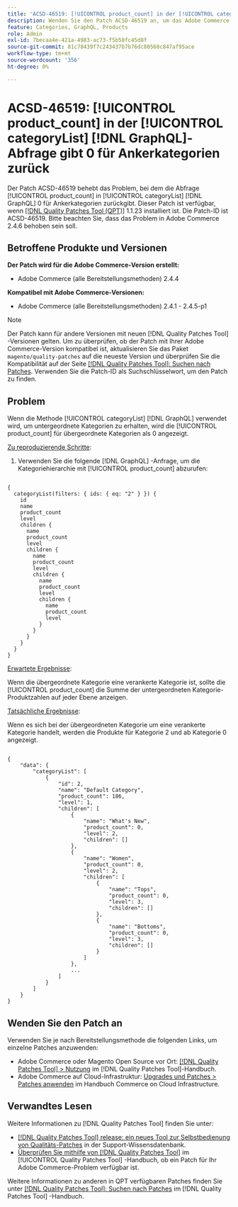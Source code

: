 ```yaml
---
title: 'ACSD-46519: [!UICONTROL product_count] in der [!UICONTROL categoryList] [!DNL GraphQL] Abfrage gibt 0 für Ankerkategorien zurück'
description: Wenden Sie den Patch ACSD-46519 an, um das Adobe Commerce-Problem zu beheben. Wenn Sie die [!UICONTROL categoryList] [!DNL GraphQL] Methode verwenden, um untergeordnete Kategorien zu erhalten, wird [!UICONTROL product_count] für übergeordnete Kategorien als 0 angezeigt.
feature: Categories, GraphQL, Products
role: Admin
exl-id: 7becaa4e-421a-4983-ac73-f5b58fc45d8f
source-git-commit: 81c78439f7c243437b7b76dc80560c847af95ace
workflow-type: tm+mt
source-wordcount: '356'
ht-degree: 0%

---
```


# ACSD-46519: [!UICONTROL product_count] in der [!UICONTROL categoryList] [!DNL GraphQL]-Abfrage gibt 0 für Ankerkategorien zurück

Der Patch ACSD-46519 behebt das Problem, bei dem die Abfrage [!UICONTROL product_count] in [!UICONTROL categoryList] [!DNL GraphQL] 0 für Ankerkategorien zurückgibt. Dieser Patch ist verfügbar, wenn [[!DNL Quality Patches Tool (QPT)]](https://experienceleague.adobe.com/en/docs/commerce-knowledge-base/kb/announcements/commerce-announcements/magento-quality-patches-released-new-tool-to-self-serve-quality-patches) 1.1.23 installiert ist. Die Patch-ID ist ACSD-46519. Bitte beachten Sie, dass das Problem in Adobe Commerce 2.4.6 behoben sein soll.

## Betroffene Produkte und Versionen

**Der Patch wird für die Adobe Commerce-Version erstellt:**
* Adobe Commerce (alle Bereitstellungsmethoden) 2.4.4

**Kompatibel mit Adobe Commerce-Versionen:**
* Adobe Commerce (alle Bereitstellungsmethoden) 2.4.1 - 2.4.5-p1

>[!NOTE]
>
>Der Patch kann für andere Versionen mit neuen [!DNL Quality Patches Tool] -Versionen gelten. Um zu überprüfen, ob der Patch mit Ihrer Adobe Commerce-Version kompatibel ist, aktualisieren Sie das Paket `magento/quality-patches` auf die neueste Version und überprüfen Sie die Kompatibilität auf der Seite [[!DNL Quality Patches Tool]: Suchen nach Patches](https://experienceleague.adobe.com/tools/commerce-quality-patches/index.html). Verwenden Sie die Patch-ID als Suchschlüsselwort, um den Patch zu finden.

## Problem

Wenn die Methode [!UICONTROL categoryList] [!DNL GraphQL] verwendet wird, um untergeordnete Kategorien zu erhalten, wird die [!UICONTROL product_count] für übergeordnete Kategorien als 0 angezeigt.

<u>Zu reproduzierende Schritte</u>:

1. Verwenden Sie die folgende [!DNL GraphQL] -Anfrage, um die Kategoriehierarchie mit [!UICONTROL product_count] abzurufen:

<pre><code>
{
  categoryList(filters: { ids: { eq: "2" } }) {
    id
    name
    product_count
    level
    children {
      name
      product_count
      level
      children {
        name
        product_count
        level
        children {
          name
          product_count
          level
          children {
            name
            product_count
            level
          }
        }
      }
    }
  }
}
</code></pre>

<u>Erwartete Ergebnisse</u>:

Wenn die übergeordnete Kategorie eine verankerte Kategorie ist, sollte die [!UICONTROL product_count] die Summe der untergeordneten Kategorie-Produktzahlen auf jeder Ebene anzeigen.

<u>Tatsächliche Ergebnisse</u>:

Wenn es sich bei der übergeordneten Kategorie um eine verankerte Kategorie handelt, werden die Produkte für Kategorie 2 und ab Kategorie 0 angezeigt.

<pre><code>
{
    "data": {
        "categoryList": [
            {
                "id": 2,
                "name": "Default Category",
                "product_count": 186,
                "level": 1,
                "children": [
                    {
                        "name": "What's New",
                        "product_count": 0,
                        "level": 2,
                        "children": []
                    },
                    {
                        "name": "Women",
                        "product_count": 0,
                        "level": 2,
                        "children": [
                            {
                                "name": "Tops",
                                "product_count": 0,
                                "level": 3,
                                "children": []
                            },
                            {
                                "name": "Bottoms",
                                "product_count": 0,
                                "level": 3,
                                "children": []
                            }
                        ]
                    },
                    ...
                ]
            }
        ]
    }
}
</code></pre>

## Wenden Sie den Patch an

Verwenden Sie je nach Bereitstellungsmethode die folgenden Links, um einzelne Patches anzuwenden:

* Adobe Commerce oder Magento Open Source vor Ort: [[!DNL Quality Patches Tool] > Nutzung](/help/tools/quality-patches-tool/usage.md) im [!DNL Quality Patches Tool]-Handbuch.
* Adobe Commerce auf Cloud-Infrastruktur: [Upgrades und Patches > Patches anwenden](https://experienceleague.adobe.com/docs/commerce-cloud-service/user-guide/develop/upgrade/apply-patches.html) im Handbuch Commerce on Cloud Infrastructure.

## Verwandtes Lesen

Weitere Informationen zu [!DNL Quality Patches Tool] finden Sie unter:

* [[!DNL Quality Patches Tool] release: ein neues Tool zur Selbstbedienung von Qualitäts-Patches](https://experienceleague.adobe.com/en/docs/commerce-knowledge-base/kb/announcements/commerce-announcements/magento-quality-patches-released-new-tool-to-self-serve-quality-patches) in der Support-Wissensdatenbank.
* [Überprüfen Sie mithilfe von  [!DNL Quality Patches Tool]](/help/tools/quality-patches-tool/patches-available-in-qpt/check-patch-for-magento-issue-with-magento-quality-patches.md) im [!UICONTROL Quality Patches Tool] -Handbuch, ob ein Patch für Ihr Adobe Commerce-Problem verfügbar ist.


Weitere Informationen zu anderen in QPT verfügbaren Patches finden Sie unter [[!DNL Quality Patches Tool]: Suchen nach Patches](https://experienceleague.adobe.com/tools/commerce-quality-patches/index.html) im [!DNL Quality Patches Tool] -Handbuch.
